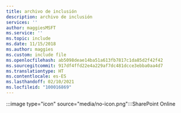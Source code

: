 ```yaml
---
title: archivo de inclusión
description: archivo de inclusión
services: ''
author: maggiesMSFT
ms.service: ''
ms.topic: include
ms.date: 11/15/2018
ms.author: maggies
ms.custom: include file
ms.openlocfilehash: ab5098deae14ba51a613fb7817c1da85d2f42f42
ms.sourcegitcommit: 917df4ffd22e4a229af7dc481dcce3ebba0aa4d7
ms.translationtype: HT
ms.contentlocale: es-ES
ms.lasthandoff: 02/10/2021
ms.locfileid: "100016869"
---
```

 :::image type="icon" source="media/no-icon.png":::SharePoint Online